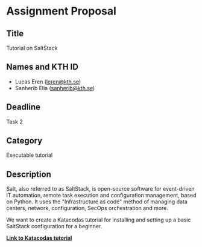 # Assignment Proposal

## Title

Tutorial on SaltStack 

## Names and KTH ID
  - Lucas Eren (leren@kth.se)
  - Sanherib Elia (sanherib@kth.se)

## Deadline

Task 2

## Category

Executable tutorial

## Description

Salt, also referred to as SaltStack, is open-source software for event-driven IT automation, remote task execution and configuration management, based on Python. It uses the "Infrastructure as code" method of managing data centers, network, configuration, SecOps orchestration and more. 

We want to create a Katacodas tutorial for installing and setting up a basic SaltStack configuration for a beginner.


[**Link to Katacodas tutorial**](https://www.katacoda.com/leren1/scenarios/kth_salt)